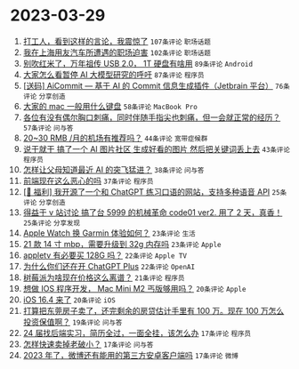 # 2023-03-29

1. [打工人，看到这样的言论，我震惊了](https://www.v2ex.com/t/928102) `107条评论` `职场话题`
1. [我在上海用友汽车所遭遇的职场迫害](https://www.v2ex.com/t/928067) `102条评论` `职场话题`
1. [别吹红米了，万年祖传 USB 2.0， 1T 硬盘有啥用](https://www.v2ex.com/t/928145) `89条评论` `Android`
1. [大家怎么看暂停 AI 大模型研究的呼吁](https://www.v2ex.com/t/928150) `87条评论` `程序员`
1. [[送码] AiCommit — 基于 AI 的 Commit 信息生成插件（Jetbrain 平台）](https://www.v2ex.com/t/928027) `76条评论` `分享创造`
1. [大家的 mac 一般用什么键盘](https://www.v2ex.com/t/928049) `58条评论` `MacBook Pro`
1. [各位有没有偶尔胸口刺痛，同时伴随手指尖也刺痛，但一会就正常的经历？](https://www.v2ex.com/t/928110) `57条评论` `问与答`
1. [20~30 RMB /月的机场有推荐吗？](https://www.v2ex.com/t/928177) `44条评论` `宽带症候群`
1. [说干就干 搞了一个 AI 图片社区 生成好看的图片 然后把关键词丢上去](https://www.v2ex.com/t/928028) `43条评论` `程序员`
1. [怎样让父母知道最近 AI 的突飞猛进？](https://www.v2ex.com/t/928131) `38条评论` `问与答`
1. [前端现在这么恶心的吗](https://www.v2ex.com/t/928203) `37条评论` `程序员`
1. [[🎉 福利] 我开源了一个和 ChatGPT 练习口语的网站，支持多种语音 API](https://www.v2ex.com/t/928200) `25条评论` `分享创造`
1. [得益于 v 站讨论 搞了台 5999 的机械革命 code01 ver2. 用了 2 天，真香！](https://www.v2ex.com/t/928117) `25条评论` `分享发现`
1. [Apple Watch 换 Garmin 体验如何？](https://www.v2ex.com/t/928048) `23条评论` `生活`
1. [21 款 14 寸 mbp，需要升级到 32g 内存吗](https://www.v2ex.com/t/928040) `23条评论` `Apple`
1. [appletv 有必要买 128G 吗？](https://www.v2ex.com/t/928137) `22条评论` `Apple TV`
1. [为什么你们还在开 ChatGPT Plus](https://www.v2ex.com/t/928124) `22条评论` `OpenAI`
1. [树莓派为啥现在价格这么离谱？](https://www.v2ex.com/t/928157) `21条评论` `程序员`
1. [想做 IOS 程序开发， Mac Mini M2 丐版够用吗？](https://www.v2ex.com/t/928058) `20条评论` `Apple`
1. [iOS 16.4 来了](https://www.v2ex.com/t/928026) `20条评论` `iOS`
1. [打算把东莞房子卖了，还完剩余的房贷估计手里有 100 万。现在 100 万怎么投资保值啊？](https://www.v2ex.com/t/928104) `19条评论` `问与答`
1. [24 届找后端实习，简历全过，一面全挂，该怎么办](https://www.v2ex.com/t/928195) `17条评论` `程序员`
1. [怎样快速卖掉老破小？](https://www.v2ex.com/t/928189) `17条评论` `问与答`
1. [2023 年了，微博还有能用的第三方安卓客户端吗](https://www.v2ex.com/t/928084) `17条评论` `微博`
